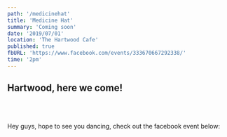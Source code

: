 ```yaml
---
path: '/medicinehat'
title: 'Medicine Hat'
summary: 'Coming soon'
date: '2019/07/01'
location: 'The Hartwood Cafe'
published: true
fbURL: 'https://www.facebook.com/events/333670667292338/'
time: '2pm'
---
```


## Hartwood, here we come!

<br/><br/>

Hey guys, hope to see you dancing, check out the facebook event below:
